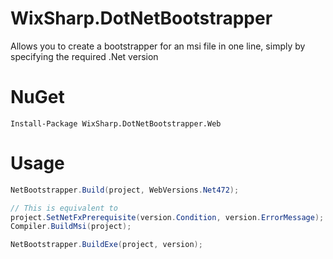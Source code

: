 # WixSharp.DotNetBootstrapper
Allows you to create a bootstrapper for an msi file in one line, simply by specifying the required .Net version

# NuGet
```
Install-Package WixSharp.DotNetBootstrapper.Web
```

# Usage
```cs
NetBootstrapper.Build(project, WebVersions.Net472);

// This is equivalent to
project.SetNetFxPrerequisite(version.Condition, version.ErrorMessage);
Compiler.BuildMsi(project);

NetBootstrapper.BuildExe(project, version);
```